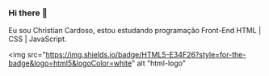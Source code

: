 ### Hi there 👋

Eu sou Christian Cardoso, estou estudando programação Front-End HTML | CSS | JavaScript.

<img src="https://img.shields.io/badge/HTML5-E34F26?style=for-the-badge&logo=html5&logoColor=white" alt "html-logo"
